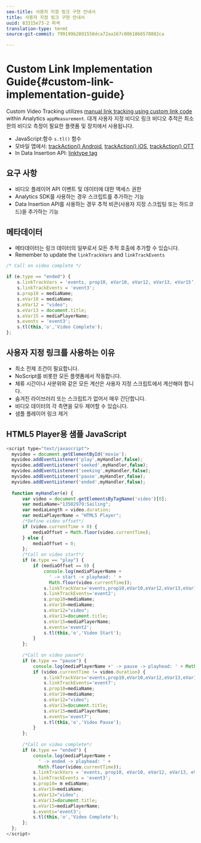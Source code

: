 ```yaml
---
seo-title: 사용자 지정 링크 구현 안내서
title: 사용자 지정 링크 구현 안내서
uuid: 83315e73-2 파섹
translation-type: tm+mt
source-git-commit: 799199b2891558dca72aa167c0061066578802ca

---
```



# Custom Link Implementation Guide{#custom-link-implementation-guide}

Custom Video Tracking utilizes [manual link tracking using custom link code](https://marketing.adobe.com/resources/help/en_US/sc/implement/link_manual.html) within Analytics `appMeasurement`. 대개 사용자 지정 비디오 링크 비디오 추적은 최소한의 비디오 측정이 필요한 플랫폼 및 장치에서 사용됩니다.

* JavaScript:함수 `s.tl()` 함수
* 모바일 앱에서: [trackAction() Android](https://marketing.adobe.com/resources/help/en_US/mobile/android/actions.html), [trackAction() iOS](https://marketing.adobe.com/resources/help/en_US/mobile/ios/actions.html), [trackAction() OTT](/help/sdk-implement/analytics-with-ott/track-app-actions.md)
* In Data Insertion API: [linktype tag](https://github.com/AdobeDocs/analytics-1.4-apis/blob/master/docs/data-insertion-api/reference/r_supported_tags.md)

## 요구 사항

* 비디오 플레이어 API 이벤트 및 데이터에 대한 액세스 권한
* Analytics SDK를 사용하는 경우 스크립트를 추가하는 기능
* Data Insertion API를 사용하는 경우 추적 비콘(사용자 지정 스크립팅 또는 하드코드)을 추가하는 기능

## 메타데이터

* 메타데이터는 링크 데이터의 일부로서 모든 추적 호출에 추가할 수 있습니다.
* Remember to update the `linkTrackVars` and `linkTrackEvents`

```javascript
/* Call on video complete */ 
 
if (e.type == "ended") {  
    s.linkTrackVars = 'events, prop10, eVar10, eVar12, eVar13, eVar15’; 
    s.linkTrackEvents = 'event3'; 
    s.prop10 = mediaName; 
    s.eVar10 = mediaName; 
    s.eVar12 = "video"; 
    s.eVar13 = document.title; 
    s.eVar15 = mediaPlayerName; 
    s.events = 'event3'; 
    s.tl(this,'o','Video Complete'); 
};
```

## 사용자 지정 링크를 사용하는 이유

* 최소 전제 조건이 필요합니다.
* NoScript를 비롯한 모든 플랫폼에서 작동합니다.
* 체류 시간이나 사분위와 같은 모든 계산은 사용자 지정 스크립트에서 계산해야 합니다.
* 숨겨진 라이브러리 또는 스크립트가 없어서 매우 간단합니다.
* 비디오 데이터의 각 측면을 모두 제어할 수 있습니다.
* 샘플 플레이어 링크 제거

## HTML5 Player용 샘플 JavaScript

```javascript
<script type="text/javascript"> 
  myvideo = document.getElementById('movie'); 
  myvideo.addEventListener('play',myHandler,false); 
  myvideo.addEventListener('seeked',myHandler,false); 
  myvideo.addEventListener('seeking',myHandler,false); 
  myvideo.addEventListener('pause',myHandler,false); 
  myvideo.addEventListener('ended',myHandler,false); 
   
  function myHandler(e) { 
      var video = document.getElementsByTagName('video')[0]; 
      var mediaName="13502979:Sailing"; 
      var mediaLength = video.duration; 
      var mediaPlayerName = "HTML5 Player"; 
      /*Define video offset*/ 
      if (video.currentTime > 0) { 
          mediaOffset = Math.floor(video.currentTime); 
      } else { 
          mediaOffset = 0; 
      }; 
      /*Call on video start*/ 
      if (e.type == "play") { 
          if (mediaOffset == 0) { 
              console.log(mediaPlayerName + 
                ' -> start -> playhead: ' +  
                Math.floor(video.currentTime)); 
              s.linkTrackVars='events,prop10,eVar10,eVar12,eVar13,eVar15'; 
              s.linkTrackEvents='event2'; 
              s.prop10=mediaName; 
              s.eVar10=mediaName; 
              s.eVar12="video"; 
              s.eVar13=document.title; 
              s.eVar15=mediaPlayerName; 
              s.events='event2'; 
              s.tl(this,'o','Video Start'); 
          } 
      }; 
   
      /*Call on video pause*/ 
      if (e.type == "pause") { 
          console.log(mediaPlayerName +' -> pause -> playhead: ' + Math.floor(video.currentTime)); 
          if (video.currentTime != video.duration) { 
              s.linkTrackVars='events,prop10,eVar10,eVar12,eVar13,eVar15'; 
              s.linkTrackEvents='event7'; 
              s.prop10=mediaName; 
              s.eVar10=mediaName; 
              s.eVar12="video"; 
              s.eVar13=document.title; 
              s.eVar15=mediaPlayerName; 
              s.events='event7'; 
              s.tl(this,'o','Video Pause'); 
          } 
      }; 
   
      /*Call on video complete*/ 
      if (e.type == "ended") { 
          console.log(mediaPlayerName + 
            ' -> ended -> playhead: ' + 
            Math.floor(video.currentTime)); 
          s.linkTrackVars = 'events, prop10, eVar10, eVar12, eVar13, eVar15'; 
          s.linkTrackEvents = 'event3'; 
          s.prop10= m ediaName; 
          s.eVar10=mediaName; 
          s.eVar12="video"; 
          s.eVar13=document.title; 
          s.eVar15=mediaPlayerName; 
          s.events='event3'; 
          s.tl(this,'o','Video Complete'); 
      }; 
  }; 
</script>
```

